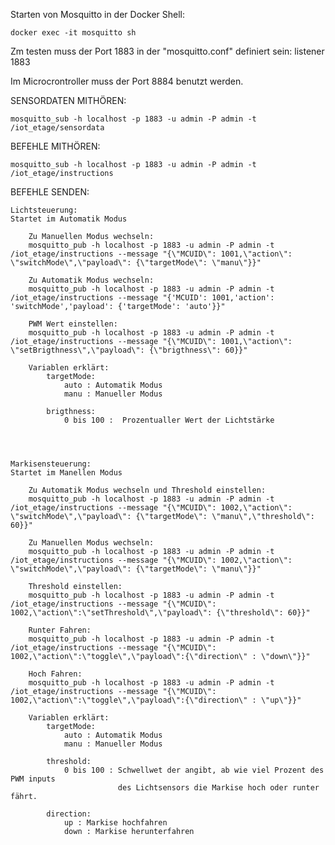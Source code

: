 Starten von Mosquitto in der Docker Shell:

    docker exec -it mosquitto sh

Zm testen muss der Port 1883 in der "mosquitto.conf" definiert sein: 
listener 1883

Im Microcrontroller muss der Port 8884 benutzt werden.

SENSORDATEN MITHÖREN:

    mosquitto_sub -h localhost -p 1883 -u admin -P admin -t /iot_etage/sensordata

BEFEHLE MITHÖREN:

    mosquitto_sub -h localhost -p 1883 -u admin -P admin -t /iot_etage/instructions


BEFEHLE SENDEN:

    Lichtsteuerung:
    Startet im Automatik Modus

        Zu Manuellen Modus wechseln:
        mosquitto_pub -h localhost -p 1883 -u admin -P admin -t /iot_etage/instructions --message "{\"MCUID\": 1001,\"action\": \"switchMode\",\"payload\": {\"targetMode\": \"manu\"}}"

        Zu Automatik Modus wechseln:
        mosquitto_pub -h localhost -p 1883 -u admin -P admin -t /iot_etage/instructions --message "{'MCUID': 1001,'action': 'switchMode','payload': {'targetMode': 'auto'}}"

        PWM Wert einstellen:
        mosquitto_pub -h localhost -p 1883 -u admin -P admin -t /iot_etage/instructions --message "{\"MCUID\": 1001,\"action\": \"setBrigthness\",\"payload\": {\"brigthness\": 60}}"

        Variablen erklärt:
            targetMode:
                auto : Automatik Modus
                manu : Manueller Modus

            brigthness:
                0 bis 100 :  Prozentualler Wert der Lichtstärke
            
            


    Markisensteuerung:
    Startet im Manellen Modus

        Zu Automatik Modus wechseln und Threshold einstellen:
        mosquitto_pub -h localhost -p 1883 -u admin -P admin -t /iot_etage/instructions --message "{\"MCUID\": 1002,\"action\": \"switchMode\",\"payload\": {\"targetMode\": \"manu\",\"threshold\": 60}}"

        Zu Manuellen Modus wechseln:
        mosquitto_pub -h localhost -p 1883 -u admin -P admin -t /iot_etage/instructions --message "{\"MCUID\": 1002,\"action\": \"switchMode\",\"payload\": {\"targetMode\": \"manu\"}}"

        Threshold einstellen:
        mosquitto_pub -h localhost -p 1883 -u admin -P admin -t /iot_etage/instructions --message "{\"MCUID\": 1002,\"action\":\"setThreshold\",\"payload\": {\"threshold\": 60}}"

        Runter Fahren:
        mosquitto_pub -h localhost -p 1883 -u admin -P admin -t /iot_etage/instructions --message "{\"MCUID\": 1002,\"action\":\"toggle\",\"payload\":{\"direction\" : \"down\"}}"

        Hoch Fahren:
        mosquitto_pub -h localhost -p 1883 -u admin -P admin -t /iot_etage/instructions --message "{\"MCUID\": 1002,\"action\":\"toggle\",\"payload\":{\"direction\" : \"up\"}}"

        Variablen erklärt:
            targetMode:
                auto : Automatik Modus
                manu : Manueller Modus

            threshold:
                0 bis 100 : Schwellwet der angibt, ab wie viel Prozent des PWM inputs 
                            des Lichtsensors die Markise hoch oder runter fährt. 

            direction:
                up : Markise hochfahren
                down : Markise herunterfahren


